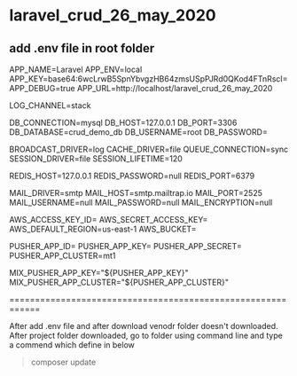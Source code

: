 # laravel_crud_26_may_2020

add .env file in root folder
----------------------------

APP_NAME=Laravel
APP_ENV=local
APP_KEY=base64:6wcLrwB5SpnYbvgzHB64zmsUSpPJRd0QKod4FTnRscI=
APP_DEBUG=true
APP_URL=http://localhost/laravel_crud_26_may_2020

LOG_CHANNEL=stack

DB_CONNECTION=mysql
DB_HOST=127.0.0.1
DB_PORT=3306
DB_DATABASE=crud_demo_db
DB_USERNAME=root
DB_PASSWORD=

BROADCAST_DRIVER=log
CACHE_DRIVER=file
QUEUE_CONNECTION=sync
SESSION_DRIVER=file
SESSION_LIFETIME=120

REDIS_HOST=127.0.0.1
REDIS_PASSWORD=null
REDIS_PORT=6379

MAIL_DRIVER=smtp
MAIL_HOST=smtp.mailtrap.io
MAIL_PORT=2525
MAIL_USERNAME=null
MAIL_PASSWORD=null
MAIL_ENCRYPTION=null

AWS_ACCESS_KEY_ID=
AWS_SECRET_ACCESS_KEY=
AWS_DEFAULT_REGION=us-east-1
AWS_BUCKET=

PUSHER_APP_ID=
PUSHER_APP_KEY=
PUSHER_APP_SECRET=
PUSHER_APP_CLUSTER=mt1

MIX_PUSHER_APP_KEY="${PUSHER_APP_KEY}"
MIX_PUSHER_APP_CLUSTER="${PUSHER_APP_CLUSTER}"


============================================================

After add .env file and after download venodr folder doesn't downloaded. After project folder downloaded, go to folder using command line and type a commend which define in below

> composer update


